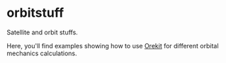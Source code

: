 # orbitstuff
Satellite and orbit stuffs. 

Here, you'll find examples showing how to use [Orekit](https://www.orekit.org/) for different orbital mechanics calculations.
